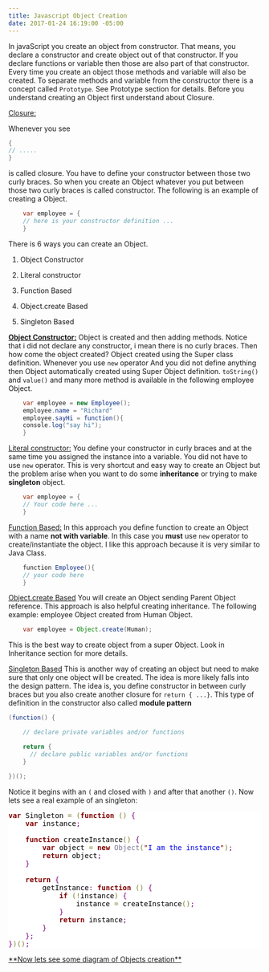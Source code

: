 ```yaml
---
title: Javascript Object Creation
date: 2017-01-24 16:19:00 -05:00
---
```


In javaScript you create an object from constructor. That means, you declare a constructor and create object out of that constructor.  If you declare functions or variable then those are also part of that constructor. Every time you create an object those methods and variable will also be created.  To separate methods and variable from the constructor there is a concept called  ```Prototype```. See Prototype section for details. Before you understand creating an Object first understand about Closure. 
<p><u>Closure:</u></p>
Whenever you see 

```java
{
// .....
}
```

is called closure. You have to define your constructor between those two curly braces. So when you create an Object whatever you put between those two curly braces is called constructor. The following is an example of creating a Object. 

```java
    var employee = {
    // here is your constructor definition ...
    }
```


There is 6 ways you can create an Object.

1. Object Constructor

2. Literal constructor

3. Function Based

4. Object.create Based

5. Singleton Based

**<u>Object Constructor:</u>**
Object is created and then adding methods. Notice that i did not declare any constructor, i mean there is no curly braces. Then how come the object created? Object created using the Super class definition. Whenever you use ```new``` operator And you did not define anything then Object automatically created using Super Object definition. ```toString()``` and ```value()``` and many more method is available  in the following employee Object.

```java
    var employee = new Employee();
    employee.name = "Richard"
    employee.sayHi = function(){
    console.log("say hi");
    }
```

<u>Literal constructor:</u>
You define your constructor in curly braces and at the same time you assigned the instance into a variable. You did not have to use ```new``` operator. This is very shortcut and easy way to create an Object but the problem arise when you want to do some **inheritance** or trying to make **singleton** object. 

```java
    var employee = {
    // Your code here ...
    }
```

<u>Function Based:</u>
In this approach you define function to create an Object with a name **not with variable**. In this case you **must** use ```new``` operator to create/instantiate the object. I like this approach because it is very similar to Java Class. 

```java
    function Employee(){
    // your code here
    }
```

<u>Object.create Based</u>
You will create an Object sending Parent Object reference. This approach is also helpful creating inheritance. The following example: employee Object created from Human Object.

```java
    var employee = Object.create(Human);
```

This is the best way to create object from a super Object. Look in Inheritance section for more details.

<u>Singleton Based</u>
This is another way of creating an object but need to make sure that only one object will be created. The idea is more likely falls into the design pattern. The idea is, you define constructor in between curly braces but you also create another closure for ```return { ...}```. This type of definition in the constructor also called **module pattern**

```java
(function() {

    // declare private variables and/or functions

    return {
      // declare public variables and/or functions
    }

})();
```

Notice it begins with an ```(``` and closed with ```)``` and after that another ```()```. Now lets see a real example of an singleton:

<pre style='color:#000000;background:#ffffff;'><span style='color:#800000; font-weight:bold; '>var</span> Singleton <span style='color:#808030; '>=</span> <span style='color:#808030; '>(</span><span style='color:#800000; font-weight:bold; '>function</span> <span style='color:#808030; '>(</span><span style='color:#808030; '>)</span> <span style='color:#800080; '>{</span>
    <span style='color:#800000; font-weight:bold; '>var</span> instance<span style='color:#800080; '>;</span>
 
    <span style='color:#800000; font-weight:bold; '>function</span> createInstance<span style='color:#808030; '>(</span><span style='color:#808030; '>)</span> <span style='color:#800080; '>{</span>
        <span style='color:#800000; font-weight:bold; '>var</span> object <span style='color:#808030; '>=</span> <span style='color:#800000; font-weight:bold; '>new</span> <span style='color:#797997; '>Object</span><span style='color:#808030; '>(</span><span style='color:#800000; '>"</span><span style='color:#0000e6; '>I am the instance</span><span style='color:#800000; '>"</span><span style='color:#808030; '>)</span><span style='color:#800080; '>;</span>
        <span style='color:#800000; font-weight:bold; '>return</span> object<span style='color:#800080; '>;</span>
    <span style='color:#800080; '>}</span>
 
    <span style='color:#800000; font-weight:bold; '>return</span> <span style='color:#800080; '>{</span>
        getInstance<span style='color:#800080; '>:</span> <span style='color:#800000; font-weight:bold; '>function</span> <span style='color:#808030; '>(</span><span style='color:#808030; '>)</span> <span style='color:#800080; '>{</span>
            <span style='color:#800000; font-weight:bold; '>if</span> <span style='color:#808030; '>(</span><span style='color:#808030; '>!</span>instance<span style='color:#808030; '>)</span> <span style='color:#800080; '>{</span>
                instance <span style='color:#808030; '>=</span> createInstance<span style='color:#808030; '>(</span><span style='color:#808030; '>)</span><span style='color:#800080; '>;</span>
            <span style='color:#800080; '>}</span>
            <span style='color:#800000; font-weight:bold; '>return</span> instance<span style='color:#800080; '>;</span>
        <span style='color:#800080; '>}</span>
    <span style='color:#800080; '>}</span><span style='color:#800080; '>;</span>
<span style='color:#800080; '>}</span><span style='color:#808030; '>)</span><span style='color:#808030; '>(</span><span style='color:#808030; '>)</span><span style='color:#800080; '>;</span>
</pre>

<p><u>**Now lets see some diagram of Objects creation**</u></p>


